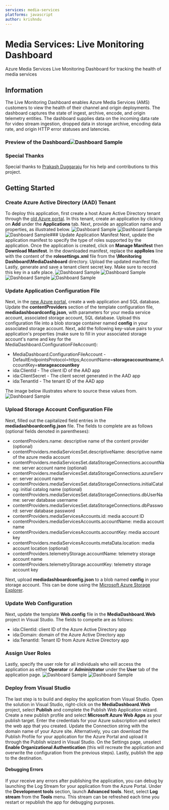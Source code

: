 ```yaml
---
services: media-services
platforms: javascript
author: krishndu
---
```


# Media Services: Live Monitoring Dashboard
Azure Media Services Live Monitoring Dashboard for tracking the health of media services

## Information
The Live Monitoring Dashboard enables Azure Media Services (AMS) customers to view the health of their channel and origin deployments. The dashboard captures the state of ingest, archive, encode, and origin telemetry entities. The dashboard supplies data on the incoming data rate for video stream ingestion, dropped data in storage archive, encoding data rate, and origin HTTP error statuses and latencies.

### Preview of the Dashboard![Dashboard Sample](https://github.com/Azure-Samples/media-services-dotnet-live-monitoring-dashboard/raw/master/Documentation/dashboard.PNG)

### Special Thanks
Special thanks to [Prakash Duggaraju](https://github.com/duggaraju) for his help and contributions to this project.

## Getting Started
### Create Azure Active Directory (AAD) Tenant
To deploy this application, first create a host Azure Active Directory tenant through the [old Azure portal](manage.windowsazure.com/). In this tenant, create an application by clicking on **Add** under the **Applications** tab. Next, provide an application name and properties, as illustrated below.
![Dashboard Sample](https://github.com/Azure-Samples/media-services-dotnet-live-monitoring-dashboard/raw/master/Documentation/azure-manage-portal-applications.png)
![Dashboard Sample](https://github.com/Azure-Samples/media-services-dotnet-live-monitoring-dashboard/raw/master/Documentation/azure-manage-portal-create-application.png)
![Dashboard Sample](https://github.com/Azure-Samples/media-services-dotnet-live-monitoring-dashboard/raw/master/Documentation/azure-manage-portal-application-properties.png)### Update Application Manifest
Next, update the application manifest to specify the type of roles supported by the application. Once the application is created, click on **Manage Manifest** then **Download Manifest**. In the downloaded manifest, replace the **appRoles** line with the content of the **rolesettings.xml** file from the **\Monitoring Dashboard\MediaDashboard** directory. Upload the updated manifest file. Lastly, generate and save a tenant client secret key. Make sure to record this key in a safe place.
![Dashboard Sample](https://github.com/Azure-Samples/media-services-dotnet-live-monitoring-dashboard/raw/master/Documentation/azure-manage-portal-application-created.png)
![Dashboard Sample](https://github.com/Azure-Samples/media-services-dotnet-live-monitoring-dashboard/raw/master/Documentation/original-manifest.png)
![Dashboard Sample](https://github.com/Azure-Samples/media-services-dotnet-live-monitoring-dashboard/raw/master/Documentation/updated-manifest.png)
![Dashboard Sample](https://github.com/Azure-Samples/media-services-dotnet-live-monitoring-dashboard/raw/master/Documentation/azure-manage-portal-upload-manifest.png)
### Update Application Configuration File
Next, in the [new Azure portal](portal.azure.com/), create a web application and SQL database. Update the **contentProviders** section of the template configuration file, **mediadashboardconfig.json**, with parameters for your media service account, associated storage account, SQL database. Upload this configuration file into a blob storage container named **config** in your associated storage account.
Next, add the following key-value pairs to your application's properties (make sure to fill in your associated storage account's name and key for the MediaDashboard.ConfigurationFileAccount):

 - MediaDashboard.ConfigurationFileAccount - DefaultEndpointsProtocol=https;AccountName=**storageaccountname**;AccountKey=**storageaccountkey**
 -  ida:ClientId - The client ID of the AAD app
 -  ida:ClientSecret - The client secret generated in the AAD app
 -  ida:TenantId - The tenant ID of the AAD app

The image below illustrates where to source these values from.
![Dashboard Sample](https://github.com/Azure-Samples/media-services-dotnet-live-monitoring-dashboard/raw/master/Documentation/azure-manage-portal-client-properties.PNG)
### Upload Storage Account Configuration File
Next, filled out the capitalized field entries in the **mediadashboardconfig.json** file. The fields to complete are as follows (optional fields denoted in parentheses):

 - contentProviders.name: descriptive name of the content provider (optional)
 - contentProviders.mediaServicesSet.descriptiveName: descriptive name of the azure media account
 - contentProviders.mediaServicesSet.dataStorageConnections.accountName: server account name (optional)
 - contentProviders.mediaServicesSet.dataStorageConnections.azureServer: server account name
 - contentProviders.mediaServicesSet.dataStorageConnections.initialCatalog: initial catalog name (optional)
 - contentProviders.mediaServicesSet.dataStorageConnections.dbUserName: server database username
 - contentProviders.mediaServicesSet.dataStorageConnections.dbPassword: server database password
 - contentProviders.mediaServicesAccounts.id: media account ID
 - contentProviders.mediaServicesAccounts.accountName: media account name
 - contentProviders.mediaServicesAccounts.accountKey: media account key
 - contentProviders.mediaServicesAccounts.metaData.location: media account location (optional)
 - contentProviders.telemetryStorage.accountName: telemetry storage account name
 - contentProviders.telemetryStorage.accountKey: telemetry storage account key
 
Next, upload **mediadashboardconfig.json** to a blob named **config** in your storage account. This can be done using the [Microsoft Azure Storage Explorer](http://storageexplorer.com/).
### Update Web Configuration
Next, update the template **Web.config** file in the **MediaDashboard.Web** project in Visual Studio. The fields to compelte are as follows:

 - ida:ClientId: client ID of the Azure Active Directory app
 - ida:Domain: domain of the Azure Active Directory app
 - ida:TenantId: Tenant ID from Azure Active Directory app

### Assign User Roles
Lastly, specify the user role for all individuals who will access the application as either **Operator** or **Administrator** under the **User** tab of the application page.
![Dashboard Sample](https://github.com/Azure-Samples/media-services-dotnet-live-monitoring-dashboard/raw/master/Documentation/azure-manage-portal-user-role-assignments.png)
![Dashboard Sample](https://github.com/Azure-Samples/media-services-dotnet-live-monitoring-dashboard/raw/master/Documentation/azure-manage-portal-assign-user-roles.png)
### Deploy from Visual Studio
The last step is to build and deploy the application from Visual Studio. Open the solution in Visual Studio, right-click on the **MediaDashboard.Web** project, select **Publish** and complete the Publish Web Application wizard. Create a new publish profile and select **Microsoft Azure Web Apps** as your publish target. Enter the credentials for your Azure subscription and select the web app that you created. Update the Connection string with the domain name of your Azure site.
Alternatively, you can download the Publish Profile for your application for the Azure Portal and upload it through the Publish wizard in Visual Studio.
On the Settings page, unselect **Enable Organizational Authentication** (this will recreate the application and overwrite the configuration from the previous steps). Lastly, publish the app to the destination.
#### Debugging Errors
If your receive any errors after publishing the application, you can debug by launching the Log Stream for your application from the Azure Portal. Under the **Development tools** section, launch **Advanced tools**. Next, select **Log stream** from the **Tools** menu. This stream can be refreshed each time you restart or republish the app for debugging purposes.
